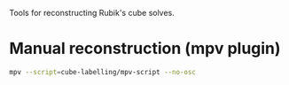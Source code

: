 Tools for reconstructing Rubik's cube solves.

# Manual reconstruction (mpv plugin)

```sh
mpv --script=cube-labelling/mpv-script --no-osc
```
